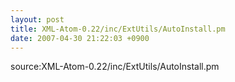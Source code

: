 ```yaml
---
layout: post
title: XML-Atom-0.22/inc/ExtUtils/AutoInstall.pm
date: 2007-04-30 21:22:03 +0900
---
```

source:XML-Atom-0.22/inc/ExtUtils/AutoInstall.pm

